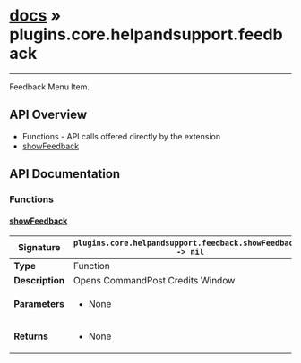 # [docs](index.md) » plugins.core.helpandsupport.feedback
---

Feedback Menu Item.

## API Overview
* Functions - API calls offered directly by the extension
 * [showFeedback](#showfeedback)

## API Documentation

### Functions

#### [showFeedback](#showfeedback)
| <span style="font-align: left;">**Signature**</span> | <span style="font-align: left;">`plugins.core.helpandsupport.feedback.showFeedback() -> nil` </span>                                                |
| -----------------------------------------------------|---------------------------------------------------------------------------------------------------------|
| **Type**                                             | Function                                                                                         |
| **Description**                                      | Opens CommandPost Credits Window                                                                                         |
| **Parameters**                                       | <ul><li>None</li></ul> |
| **Returns**                                          | <ul><li>None</li></ul>          |

